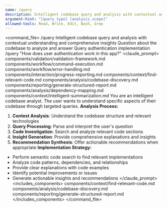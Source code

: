 ```yaml
---
name: /query
description: Intelligent codebase query and analysis with contextual understanding and comprehensive insights
argument-hint: "[query_type] [analysis_scope]"
allowed-tools: Read, Write, Edit, Bash, Grep
---
```

<command_file>
  <metadata>
    <name>/query</name>
    <purpose>Intelligent codebase query and analysis with contextual understanding and comprehensive insights</purpose>
    <usage>
      <![CDATA[
      /query "[question about codebase]"
      ]]>
    </usage>
  </metadata>
  <arguments>
    <argument name="question" type="string" required="true">
      <description>Question about the codebase to analyze and answer</description>
    </argument>
  </arguments>
  <examples>
    <example>
      <description>Query authentication implementation</description>
      <usage>/query "How does user authentication work in this app?"</usage>
    </example>
  </examples>
  <claude_prompt>
    <prompt>
      <!-- Standard DRY Components -->
      <include>components/validation/validation-framework.md</include>
      <include>components/workflow/command-execution.md</include>
      <include>components/workflow/error-handling.md</include>
      <include>components/interaction/progress-reporting.md</include>
      <!-- Command-specific components -->
      <include>components/context/find-relevant-code.md</include>
      <include>components/analysis/codebase-discovery.md</include>
      <include>components/reporting/generate-structured-report.md</include>
      <include>components/analysis/dependency-mapping.md</include>
      <include>components/context/intelligent-summarization.md</include>
You are an intelligent codebase analyst. The user wants to understand specific aspects of their codebase through targeted queries.
**Analysis Process:**
1. **Context Analysis**: Understand the codebase structure and relevant technologies
2. **Query Processing**: Parse and interpret the user's question
3. **Code Investigation**: Search and analyze relevant code sections
4. **Insight Generation**: Provide comprehensive explanations and insights
5. **Recommendation Synthesis**: Offer actionable recommendations when appropriate
**Implementation Strategy:**
- Perform semantic code search to find relevant implementations
- Analyze code patterns, dependencies, and relationships
- Provide clear explanations with code examples
- Identify potential improvements or issues
- Generate actionable insights and recommendations
    </prompt>
  </claude_prompt>
  <dependencies>
    <includes_components>
      <component>components/context/find-relevant-code.md</component>
      <component>components/analysis/codebase-discovery.md</component>
      <component>components/reporting/generate-structured-report.md</component>
    </includes_components>
  </dependencies>
</command_file> 